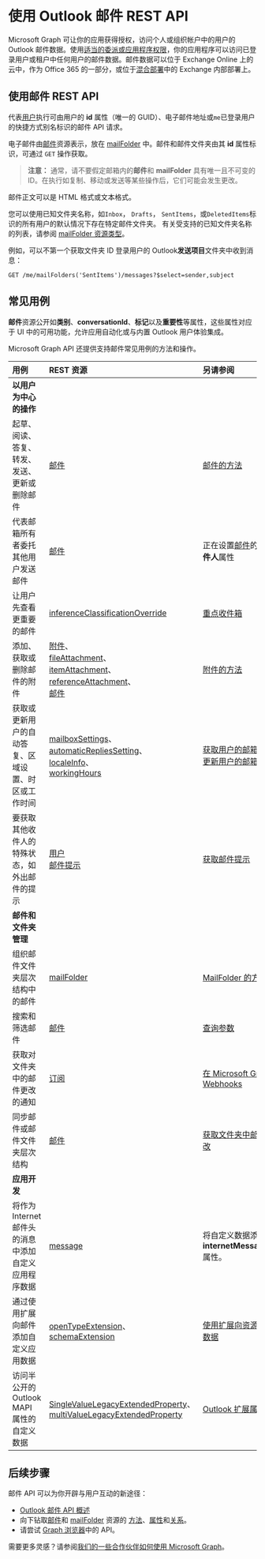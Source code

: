 # <a name="use-the-outlook-mail-rest-api"></a>使用 Outlook 邮件 REST API

Microsoft Graph 可让你的应用获得授权，访问个人或组织帐户中的用户的 Outlook 邮件数据。使用[适当的委派或应用程序权限](../../../concepts/permissions_reference.md)，你的应用程序可以访问已登录用户或租户中任何用户的邮件数据。邮件数据可以位于 Exchange Online 上的云中，作为 Office 365 的一部分，或位于[混合部署](../../../concepts/hybrid_rest_support.md)中的 Exchange 内部部署上。

## <a name="using-the-mail-rest-api"></a>使用邮件 REST API

代表[用户](../resources/user.md)执行可由用户的 **id** 属性（唯一的 GUID）、电子邮件地址或`me`已登录用户的快捷方式别名标识的邮件 API 请求。

电子邮件由[邮件](../resources/message.md)资源表示，放在 [mailFolder](../resources/mailfolder.md) 中。邮件和邮件文件夹由其 **id** 属性标识，可通过 `GET` 操作获取。

>**注意：** 通常，请不要假定邮箱内的**邮件**和 **mailFolder** 具有唯一且不可变的 ID。在执行如复制、移动或发送等某些操作后，它们可能会发生更改。

邮件正文可以是 HTML 格式或文本格式。

您可以使用已知文件夹名称，如`Inbox`， `Drafts`， `SentItems`，或`DeletedItems`标识的所有用户的默认情况下存在特定邮件文件夹。 有关受支持的已知文件夹名称的列表，请参阅 [mailFolder 资源类型](../resources/mailfolder.md)。

例如，可以不第一个获取文件夹 ID 登录用户的 Outlook**发送项目**文件夹中收到消息：

```http
GET /me/mailFolders('SentItems')/messages?$select=sender,subject
```

## <a name="common-use-cases"></a>常见用例

**邮件**资源公开如**类别**、**conversationId**、**标记**以及**重要性**等属性，这些属性对应于 UI 中的可用功能，允许应用自动化或与内置 Outlook 用户体验集成。

Microsoft Graph API 还提供支持邮件常见用例的方法和操作。

| 用例 | REST 资源 | 另请参阅 |
|:----------|:---------------|:---------|
| **以用户为中心的操作** | | |
| 起草、阅读、答复、转发、发送、更新或删除邮件 | [邮件](../resources/message.md) | [邮件的方法](../resources/message.md#methods) |
| 代表邮箱所有者委托其他用户发送邮件 | [邮件](../resources/message.md) | 正在设置[邮件](../resources/message.md)的**发件人**和**收件人**属性 |
| 让用户先查看更重要的邮件 | [inferenceClassificationOverride](../resources/inferenceClassificationOverride.md) | [重点收件箱](../resources/manage_focused_inbox.md) |
| 添加、获取或删除邮件的附件 | [附件](../resources/attachment.md)、 <br> [fileAttachment](../resources/fileattachment.md)、 <br> [itemAttachment](../resources/itemattachment.md)、 <br> [referenceAttachment](../resources/referenceattachment.md)、 <br> [邮件](../resources/message.md) | [附件的方法](../resources/attachment.md#methods) |
| 获取或更新用户的自动答复、区域设置、时区或工作时间 | [mailboxSettings](../resources/mailboxsettings.md)、 <br> [automaticRepliesSetting](../resources/automaticrepliessetting.md)、 <br> [localeInfo](../resources/localeinfo.md)、 <br> [workingHours](../resources/workinghours.md) | [获取用户的邮箱设置](../api/user_get_mailboxsettings.md)、 <br> [更新用户的邮箱设置](../api/user_update_mailboxsettings.md) |
| 要获取其他收件人的特殊状态，如外出邮件的提示 | [用户](../resources/user.md) <br> [邮件提示](../resources/mailtips.md) | [获取邮件提示](../api/user_getmailtips.md) |
| **邮件和文件夹管理** | | |
| 组织邮件文件夹层次结构中的邮件 | [mailFolder](../resources/mailfolder.md)  | [MailFolder 的方法](../resources/mailfolder.md#methods) |
| 搜索和筛选邮件 | [邮件](../resources/message.md) | [查询参数](../../../concepts/query_parameters.md)  |
| 获取对文件夹中的邮件更改的通知 | [订阅](../resources/subscription.md) | [在 Microsoft Graph 中使用 Webhooks](../resources/webhooks.md) |
| 同步邮件或邮件文件夹层次结构 | [邮件](../resources/message.md) | [获取文件夹中邮件的增量更改](../../../concepts/delta_query_messages.md) |
| **应用开发** | | |
| 将作为 Internet 邮件头的消息中添加自定义应用程序数据 | [message](../resources/message.md) | 将自定义数据添加到邮件的**internetMessageHeaders**属性。 |
| 通过使用扩展向邮件添加自定义应用数据 | [openTypeExtension](../resources/opentypeextension.md)、 <br>[schemaExtension](../resources/schemaextension.md) | [使用扩展向资源添加自定义数据](../../../concepts/extensibility_overview.md) |
| 访问半公开的 Outlook MAPI 属性的自定义数据 | [SingleValueLegacyExtendedProperty](../resources/singlevaluelegacyextendedproperty.md)、 <br> [multiValueLegacyExtendedProperty](../resources/multivaluelegacyextendedproperty.md) | [Outlook 扩展属性概述](../resources/extended-properties-overview.md) |

## <a name="next-steps"></a>后续步骤

邮件 API 可以为你开辟与用户互动的新途径：

- [Outlook 邮件 API 概述](../../../concepts/outlook-mail-concept-overview.md)
- 向下钻取[邮件](../resources/message.md)和 [mailFolder](../resources/mailfolder.md) 资源的 [方法](../resources/message.md#methods)、[属性](../resources/message.md#properties)和[关系](../resources/message.md#relationships)。
- 请尝试 [Graph 浏览器](https://developer.microsoft.com/graph/graph-explorer)中的 API。

需要更多灵感？请参阅[我们的一些合作伙伴如何使用 Microsoft Graph](https://developer.microsoft.com/graph/graph/examples#partners)。
